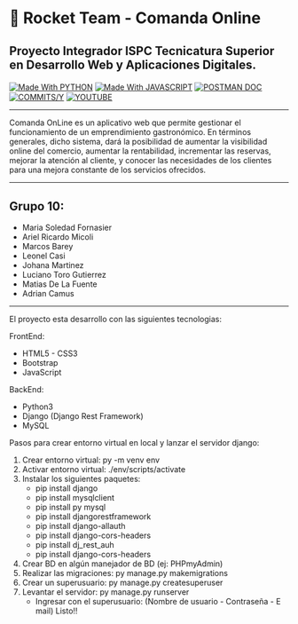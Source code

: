 # 🚀 Rocket Team - Comanda Online
## Proyecto Integrador ISPC Tecnicatura Superior en Desarrollo Web y Aplicaciones Digitales.

<div style="display: inline_block">
  <a href="https://es.wikipedia.org/wiki/Python" target="_blank"><img align="center" alt="Made With PYTHON"  src="https://img.shields.io/badge/Made%20With-PHYTON-brightgreen"></a>
  <a href="https://es.wikipedia.org/wiki/JavaScript" target="_blank"><img align="center" alt="Made With JAVASCRIPT"  src="https://img.shields.io/badge/Made%20With-JavaScript-yellow"></a>
  <a href="https://documenter.getpostman.com/view/21639215/UzBsHj42" target="_blank"><img align="center" alt="POSTMAN DOC"  src="https://img.shields.io/badge/Postman-ApiDoc-orange"></a>
  <a href="https://github.com/soleforna/integrador_ISP/graphs/contributors" target="_blank"><img align="center" alt="COMMITS/Y"  src="https://img.shields.io/github/commit-activity/y/soleforna/integrador_ISP"></a>
  <a href="https://youtu.be/HmA-erkNQzA" target="_blank"><img align="center" alt="YOUTUBE" src="https://img.shields.io/youtube/views/HmA-erkNQzA?label=View%20Video&style=social"></a>
</div>

-------

Comanda OnLine es un aplicativo web que permite gestionar el funcionamiento de un emprendimiento gastronómico. En términos generales, dicho sistema, dará la posibilidad de aumentar la visibilidad online del comercio, aumentar la rentabilidad, incrementar las reservas, mejorar la atención al cliente, y conocer las necesidades de los clientes para una mejora constante de los servicios ofrecidos.

-------

## Grupo 10:
*  Maria Soledad Fornasier
*  Ariel Ricardo Micoli
*  Marcos Barey
*  Leonel Casi
*  Johana Martinez
*  Luciano Toro Gutierrez
*  Matias De La Fuente
*  Adrian Camus

-------

El proyecto esta desarrollo con las siguientes tecnologias:

FrontEnd:
* HTML5 - CSS3
* Bootstrap
* JavaScript

BackEnd:
* Python3
* Django (Django Rest Framework)
* MySQL

Pasos para crear entorno virtual en local y lanzar el servidor django:

1) Crear entorno virtual:  py -m venv env
2) Activar entorno virtual: ./env/scripts/activate
3) Instalar los siguientes paquetes:
   *  pip install django 
   *  pip install mysqlclient
   *  pip install py mysql
   *  pip install djangorestframework
   *  pip install django-allauth
   *  pip install django-cors-headers
   *  pip install dj_rest_auh
   *  pip install django-cors-headers
4) Crear BD en algún manejador de BD (ej: PHPmyAdmin)
5) Realizar las migraciones: py manage.py makemigrations 
6) Crear un superusuario: py manage.py createsuperuser
7) Levantar el servidor: py manage.py runserver
   *  Ingresar con el superusuario: (Nombre de usuario - Contraseña - E mail)
Listo!!
